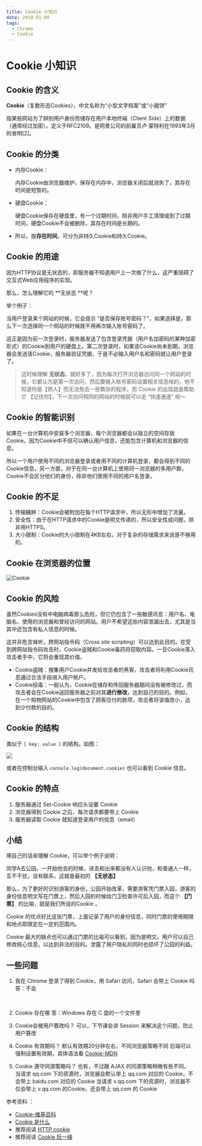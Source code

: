 ```yaml
---
title: Cookie 小知识
date: 2018-01-09
tags: 
  - Chrome
  - Cookie
---
```


# Cookie 小知识

## Cookie 的含义 

**Cookie**（复数形态Cookies），中文名称为“小型文字档案”或“小甜饼”

指某些网站为了辨别用户身份而储存在用户本地终端（Client Side）上的数据（通常经过加密）。定义于RFC2109。是网景公司的前雇员卢·蒙特利在1993年3月的发明[2]。

## Cookie 的分类

- 内存Cookie： 

  内存Cookie由浏览器维护，保存在内存中，浏览器关闭后就消失了，其存在时间是短暂的。

- 硬盘Cookie：

  硬盘Cookie保存在硬盘里，有一个过期时间，除非用户手工清理或到了过期时间，硬盘Cookie不会被删除，其存在时间是长期的。

- 所以，按**存在时间**，可分为非持久Cookie和持久Cookie。

## Cookie 的用途

因为HTTP协议是无状态的，即服务器不知道用户上一次做了什么，这严重阻碍了交互式Web应用程序的实现。

那么，怎么理解它的 **无状态 **呢？

举个例子：

当用户登录某个网站的时候，它会提示 “是否保存账号密码？”，如果选择是，那么下一次选择同一个网站的时候就不用再次输入账号密码了。

这正是因为前一次登录时，服务器发送了包含登录凭据（用户名加密码的某种加密形式）的Cookie到用户的硬盘上。第二次登录时，如果该Cookie尚未到期，浏览器会发送该Cookie，服务器验证凭据，于是不必输入用户名和密码就让用户登录了。

>这时候理解 **无状态**，就好多了，因为每次打开浏览器访问同一个网站的时候，它都认为是第一次访问，然后要输入账号密码设置相关信息啥的，他不知道你是【熟人】而无法免去一些繁杂的程序，而 Cookie 的出现就是帮助它 【记住你】，下一次访问相同的网站的时候就可以走 “快速通道” 啦～

## Cookie 的智能识别

如果在一台计算机中安装多个浏览器，每个浏览器都会以独立的空间存放Cookie。因为Cookie中不但可以确认用户信息，还能包含计算机和浏览器的信息。

所以一个用户使用不同的浏览器登录或者用不同的计算机登录，都会得到不同的Cookie信息，另一方面，对于在同一台计算机上使用同一浏览器的多用户群，Cookie不会区分他们的身份，除非他们使用不同的用户名登录。

##  Cookie 的不足

1. 传输臃肿：Cookie会被附加在每个HTTP请求中，所以无形中增加了流量。
2. 安全性：由于在HTTP请求中的Cookie是明文传递的，所以安全性成问题，除非用HTTPS。
3. 大小限制：Cookie的大小限制在4KB左右，对于复杂的存储需求来说是不够用的。


## Cookie 在浏览器的位置

![Cookie](https://i.loli.net/2018/02/04/5a76bc1428700.png)

## Cookie 的风险

虽然Cookies没有中电脑病毒那么危险，但它仍包含了一些敏感讯息：用户名、电脑名、使用的浏览器和曾经访问的网站。用户不希望这些内容泄漏出去，尤其是当其中还包含有私人信息的时候。

这并非危言耸听，跨网站指令码（Cross site scripting）可以达到此目的。在受到跨网站指令码攻击时，Cookie盗贼和Cookie毒药将窃取内容。一旦Cookie落入攻击者手中，它将会重现其价值。

- Cookie盗贼：搜集用户Cookie并发给攻击者的黑客，攻击者将利用Cookie讯息通过合法手段进入用户帐户。
- Cookie投毒：一般认为，Cookie在储存和传回服务器期间没有被修改过，而攻击者会在Cookie送回服务器之前对其**进行修改**，达到自己的目的。例如，在一个购物网站的Cookie中包含了顾客应付的款项，攻击者将该值改小，达到少付款的目的。

## Cookie 的结构

类似于 `[ key: value ]` 的结构。如图：

![](https://i.loli.net/2018/02/05/5a77cc4f60421.png)

或者在控制台输入 `console.log(document.cookie)` 也可以看到 Cookie 信息。

## Cookie 的特点

1. 服务器通过 Set-Cookie 响应头设置 Cookie
2. 浏览器得到 Cookie 之后，每次请求都要带上 Cookie
3. 服务器读取 Cookie 就知道登录用户的信息（email）

##  小结

用自己的话来理解 Cookie，可以举个例子说明：

同学A去公园，一开始他去的时候，进去和出来都没有人认识他，和普通人一样，互不干扰，没有联系，这就是最初的 **【无状态】**

那么，为了更好的识别游客的身份，公园开始改革，需要游客凭门票入园，游客的身份信息明文写在门票上，然后入园的时候给门卫检查许可后入园，而这个 **【门票】** 的比喻，就是我们所说的Cookie 。

Cookie 的优点好比这张门票，上面记录了用户的身份信息，同时门票的使用期限和地点耶限定在一定的范围内。

Cookie 最大的缺点也可以通过门票的比喻可以看到，因为是明文，用户可以自己修改核心信息，以达到非法的目的。泄露了用户隐私的同时也损坏了公园的利益。

## 一些问题

1. 我在 Chrome 登录了得到 Cookie，用 Safari 访问，Safari 会带上 Cookie 吗
   答：不会

   ​

2. Cookie 存在哪
   答：Windows 存在 C 盘的一个文件里
   ​

3. Cookie会被用户篡改吗？
   可以，下节课会讲 Session 来解决这个问题，防止用户篡改
   ​

4. Cookie 有效期吗？
   默认有效期20分钟左右，不同浏览器策略不同
   后端可以强制设置有效期，具体语法看 [Cookie-MDN](https://developer.mozilla.org/zh-CN/docs/Web/API/Document/cookie)

5. Cookie 遵守同源策略吗？
   也有，不过跟 AJAX 的同源策略稍微有些不同。
   当请求 qq.com 下的资源时，浏览器会默认带上 qq.com 对应的 Cookie，不会带上 baidu.com 对应的 Cookie
   当请求 v.qq.com 下的资源时，浏览器不仅会带上 v.qq.com 的Cookie，还会带上 qq.com 的 Cookie



参考资料 ：
- [Cookie-维基百科](https://zh.wikipedia.org/wiki/Cookie)
- [Cookie 是什么](https://zhuanlan.zhihu.com/p/22396872?refer=study-fe)
- 推荐阅读 [HTTP cookie](http://bubkoo.com/2014/04/21/http-cookies-explained/)
- 推荐阅读 [Cookie 阮一峰](http://javascript.ruanyifeng.com/bom/cookie.html)